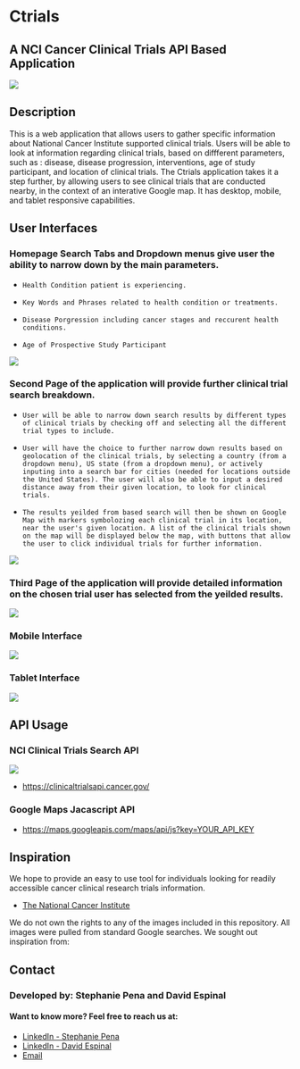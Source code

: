 # Ctrials
## A NCI Cancer Clinical Trials API Based Application

![](./Ctrials_app_banner.png)

## Description

This is a web application that allows users to gather specific information about National Cancer Institute supported clinical trials. Users will be able to look at information regarding clinical trials, based on diffferent parameters, such as : disease, disease progression, interventions, age of study participant, and location of clinical trials. The Ctrials application takes it a step further, by allowing users to see clinical trials that are conducted nearby, in the context of an interative Google map. It has desktop, mobile, and tablet responsive capabilities. 


## User Interfaces

### Homepage Search Tabs and Dropdown menus give user the ability to narrow down by the main parameters.
-     Health Condition patient is experiencing. 
-     Key Words and Phrases related to health condition or treatments.
-     Disease Porgression including cancer stages and reccurent health conditions.
-     Age of Prospective Study Participant

![](./cancer_app_Desktop_page_1.png)


### Second Page of the application will provide further clinical trial search breakdown.
-     User will be able to narrow down search results by different types of clinical trials by checking off and selecting all the different trial types to include.
-     User will have the choice to further narrow down results based on geolocation of the clinical trials, by selecting a country (from a dropdown menu), US state (from a dropdown menu), or actively inputing into a search bar for cities (needed for locations outside the United States). The user will also be able to input a desired distance away from their given location, to look for clinical trials. 
-     The results yeilded from based search will then be shown on Google Map with markers symbolozing each clinical trial in its location, near the user's given location. A list of the clinical trials shown on the map will be displayed below the map, with buttons that allow the user to click individual trials for further information.

![](./cancer_app_Desktop_page_2.png)


### Third Page of the application will provide detailed information on the chosen trial user has selected from the yeilded results. 

![](./cancer_app_Desktop_page_3.png)

### Mobile Interface

![](./cancer_app_iPhone8_mobile_correct.png)

### Tablet Interface

![](./cancer_app_tablet_correct.png)

## API Usage

### NCI Clinical Trials Search API

![](./NCI_API.png)

-  https://clinicaltrialsapi.cancer.gov/
  
### Google Maps Jacascript API

- https://maps.googleapis.com/maps/api/js?key=YOUR_API_KEY


## Inspiration

We hope to provide an easy to use tool for individuals looking for readily accessible cancer clinical research trials information. 

- [The National Cancer Institute](https://www.cancer.gov/about-cancer/treatment/clinical-trials/search/advanced)

We do not own the rights to any of the images included in this repository. All images were pulled from standard Google searches. We sought out inspiration from:

## Contact

### Developed by: Stephanie Pena and David Espinal 

#### Want to know more? Feel free to reach us at:

- [LinkedIn - Stephanie Pena](https://www.linkedin.com/in/stephanie-a-pe%C3%B1a-1132bb16a/)
- [LinkedIn - David Espinal](https://www.linkedin.com/in/david-espinal-28b91a1b7/)
- [Email](mailto:stephp23@gmail.com)
